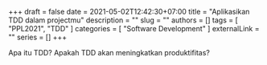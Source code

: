 +++ 
draft = false
date = 2021-05-02T12:42:30+07:00
title = "Aplikasikan TDD dalam projectmu"
description = ""
slug = ""
authors = []
tags = [ "PPL2021", "TDD" ]
categories = [ "Software Development" ]
externalLink = ""
series = []
+++

Apa itu TDD? Apakah TDD akan meningkatkan produktifitas?
